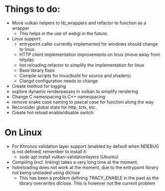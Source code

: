 # Things to do:

* Move vulkan helpers to lib_wrappers and refactor to function as a wrapper
  * This helps in the use of webgl in the future.
* Linux support:
  * entrypoint caller currently implemented for windows should change to linux.
  * HTTP client implementation improvements on linux (move away from httplib)
  * hot reloading refactor to simplify the implementation for linux
  * Base library fixes
  * Compile scripts for linux(build for source and shaders)
  * Clangd configuration needs to change
* Create method for logging
* explore dynamic renderpasses in vulkan to simplify rendering
* Change C namespacing to C++ namespacing
* remove snake case naming to pascal case for function along the way
* Reconsider global state for http, tctx, etc.
* Create hot reload enable/disable switch

# On Linux
* For Khronos validation layer support (enabled by default when NDEBUG is not defined) remember to install it:
  * sudo apt install vulkan-validationlayers (Ubuntu)
* Compiling (incl. linking) takes a very long time at the moment.
* hotreloading does not work at the moment, due to the entrypoint library not being unloaded using dlclose
  * This has been a problem defining TRACY_ENABLE in the past as the library overwrites dlclose. This is however not the current problem
